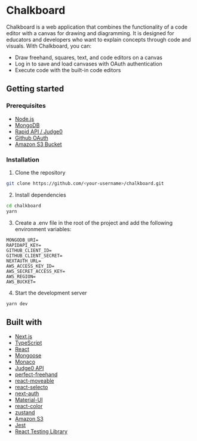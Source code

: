 # Chalkboard

Chalkboard is a web application that combines the functionality of a code editor with a canvas for drawing and diagramming. It is designed for educators and developers who want to explain concepts through code and visuals. With Chalkboard, you can:

- Draw freehand, squares, text, and code editors on a canvas
- Log in to save and load canvases with OAuth authentication
- Execute code with the built-in code editors

## Getting started

### Prerequisites

- [Node.js](https://nodejs.org/)
- [MongoDB](https://www.mongodb.com/)
- [Rapid API / Judge0](https://api.judge0.com/)
- [Github OAuth](https://github.com/)
- [Amazon S3 Bucket](https://aws.amazon.com/s3/)

### Installation

1. Clone the repository

```bash
git clone https://github.com/<your-username>/chalkboard.git
```

2. Install dependencies

```bash
cd chalkboard
yarn
```

3. Create a .env file in the root of the project and add the following environment variables:

```
MONGODB_URI=
RAPIDAPI_KEY=
GITHUB_CLIENT_ID=
GITHUB_CLIENT_SECRET=
NEXTAUTH_URL=
AWS_ACCESS_KEY_ID=
AWS_SECRET_ACCESS_KEY=
AWS_REGION=
AWS_BUCKET=
```

4. Start the development server

```bash
yarn dev
```

## Built with

- [Next.js](https://nextjs.org/)
- [TypeScript](https://www.typescriptlang.org/)
- [React](https://reactjs.org/)
- [Mongoose](https://mongoosejs.com/)
- [Monaco](https://microsoft.github.io/monaco-editor/)
- [Judge0 API](https://api.judge0.com/)
- [perfect-freehand](https://www.npmjs.com/package/perfect-freehand)
- [react-moveable](https://www.npmjs.com/package/react-moveable)
- [react-selecto](https://www.npmjs.com/package/react-selecto)
- [next-auth](https://next-auth.js.org/)
- [Material-UI](https://material-ui.com/)
- [react-color](https://casesandberg.github.io/react-color/)
- [zustand](https://github.com/react-spring/zustand)
- [Amazon S3](https://aws.amazon.com/s3/)
- [Jest](https://jestjs.io/)
- [React Testing Library](https://testing-library.com/docs/react-testing-library/intro/)

